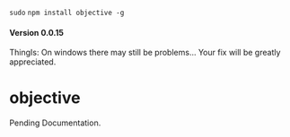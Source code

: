 `sudo` `npm install objective -g`

#### Version 0.0.15

ThingIs: On windows there may still be problems... Your fix will be greatly appreciated.

objective
=========

Pending Documentation.
